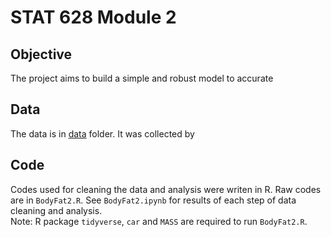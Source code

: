 # STAT 628 Module 2

## Objective  
The project aims to build a simple and robust model to accurate


## Data  
The data is in [data](https://github.com/JumpyJumpy/stat628-module2/tree/master/data) folder. It was collected by


## Code  
Codes used for cleaning the data and analysis were writen in R. Raw codes are in `BodyFat2.R`. See `BodyFat2.ipynb` for results of each step of data cleaning and analysis.   
Note: R package `tidyverse`, `car` and `MASS` are required to run `BodyFat2.R`.
